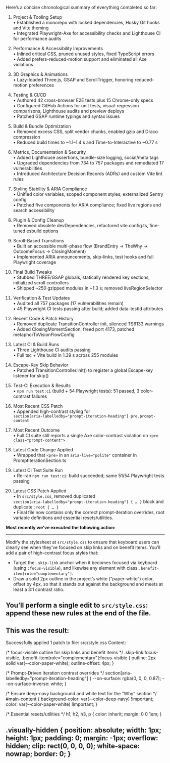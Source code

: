 Here’s a concise chronological summary of everything completed so far:

1. Project & Tooling Setup  
   • Established a monorepo with locked dependencies, Husky Git hooks and Vite theming  
   • Integrated Playwright-Axe for accessibility checks and Lighthouse CI for performance audits  

2. Performance & Accessibility Improvements  
   • Inlined critical CSS, pruned unused styles, fixed TypeScript errors  
   • Added prefers-reduced-motion support and eliminated all Axe violations  

3. 3D Graphics & Animations  
   • Lazy-loaded Three.js, GSAP and ScrollTrigger, honoring reduced-motion preferences  

4. Testing & CI/CD  
   • Authored 42 cross-browser E2E tests plus 15 Chrome-only specs  
   • Configured GitHub Actions for unit tests, visual-regression comparisons, Lighthouse audits and preview deploys  
   • Patched GSAP runtime typings and syntax issues  

5. Build & Bundle Optimization  
   • Removed excess CSS, split vendor chunks, enabled gzip and Draco compression  
   • Reduced build times to ~1.1–1.4 s and Time-to-Interactive to ~0.77 s  

6. Metrics, Documentation & Security  
   • Added Lighthouse assertions, bundle-size logging, social/meta tags  
   • Upgraded dependencies from 734 to 757 packages and remediated 17 vulnerabilities  
   • Introduced Architecture Decision Records (ADRs) and custom Vite lint rules  

7. Styling Stability & ARIA Compliance  
   • Unified color variables, scoped component styles, externalized Sentry config  
   • Patched five components for ARIA compliance; fixed live regions and search accessibility  

8. Plugin & Config Cleanup  
   • Removed obsolete devDependencies, refactored vite.config.ts, fine-tuned esbuild options  

9. Scroll-Based Transitions  
   • Built an accessible multi-phase flow (BrandEntry → TheWhy → OutcomeFocus → ClosingMoment)  
   • Implemented ARIA announcements, skip-links, test hooks and full Playwright coverage  

10. Final Build Tweaks  
    • Stubbed THREE/GSAP globals, statically rendered key sections, initialized scroll controllers  
    • Shipped ~250 gzipped modules in ~1.3 s; removed liveRegionSelector  

11. Verification & Test Updates  
    • Audited all 757 packages (17 vulnerabilities remain)  
    • 45 Playwright CI tests passing after build; added data-testId attributes  

12. Recent Code & Patch History  
    • Removed duplicate TransitionController init, silenced TS6133 warnings  
    • Added ClosingMomentSection, freed port 4173, patched metaphorToVisionFlowConfig  

13. Latest CI & Build Runs  
    • Three Lighthouse CI audits passing  
    • Full tsc + Vite build in 1.39 s across 255 modules  

14. Escape-Key Skip Behavior  
    • Patched TransitionController.init() to register a global Escape-key listener for skip()  

15. Test-CI Execution & Results  
    • `npm run test:ci` (build + 54 Playwright tests): 51 passed, 3 color-contrast failures  

16. Most Recent CSS Patch  
    • Appended high-contrast styling for  
      `section[aria-labelledby="prompt-iteration-heading"] pre.prompt-content`  

17. Most Recent Outcome  
    • Full CI suite still reports a single Axe color-contrast violation on `<pre class="prompt-content">`  

18. Latest Code Change Applied  
    • Wrapped that `<pre>` in an `aria-live="polite"` container in PromptIterationSection.ts  

19. Latest CI Test Suite Run  
    • Re-ran `npm run test:ci`: build succeeded; same 51/54 Playwright tests passing  

20. Latest CSS Patch Applied  
    • In `src/style.css`, removed duplicated  
      `section[aria-labelledby="prompt-iteration-heading"] { … }` block and duplicate `:root { … }`  
    • Final file now contains only the correct prompt-iteration overrides, root variable definitions and essential resets/utilities.

**Most recently we've executed the following action:**

---
Modify the stylesheet at `src/style.css` to ensure that keyboard users can clearly see when they’ve focused on skip links and on benefit items. You’ll add a pair of high-contrast focus styles that:

- Target the `.skip-link` anchor when it becomes focused via keyboard (using `:focus-visible`), and likewise any element with class `.benefit-item[role="complementary"]`.
- Draw a solid 2px outline in the project’s white (“paper-white”) color, offset by 4px, so that it stands out against the background and meets at least a 3:1 contrast ratio.

You’ll perform a single edit to `src/style.css`: append these new rules at the end of the file.
---

**This was the result:**
---
Successfully applied 1 patch to file: src/style.css
Content:


/* focus-visible outline for skip links and benefit items */
.skip-link:focus-visible,
.benefit-item[role="complementary"]:focus-visible {
  outline: 2px solid var(--color-paper-white);
  outline-offset: 4px;
}


/* Prompt-Driven Iteration contrast overrides */
section[aria-labelledby="prompt-iteration-heading"] {
  --on-surface: rgba(0, 0, 0, 0.87);
  --on-surface-inverse: white;
}

/* Ensure deep-navy background and white text for the “Why” section */
#main-content {
  background-color: var(--color-deep-navy) !important;
  color: var(--color-paper-white) !important;
}

/* Essential resets/utilities */
h1,
h2,
h3,
p {
  color: inherit;
  margin: 0 0 1em;
}

.visually-hidden {
  position: absolute;
  width: 1px;
  height: 1px;
  padding: 0;
  margin: -1px;
  overflow: hidden;
  clip: rect(0, 0, 0, 0);
  white-space: nowrap;
  border: 0;
}
---
